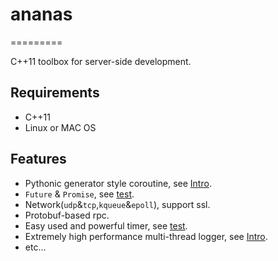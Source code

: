 # ananas
=========

C++11 toolbox for server-side development.

## Requirements
* C++11
* Linux or MAC OS

## Features
* Pythonic generator style coroutine, see [Intro](coroutine/README.md).
* `Future` & `Promise`, see [test](tests/test_future/).
* Network(`udp`&`tcp`,`kqueue`&`epoll`), support ssl.
* Protobuf-based rpc.
* Easy used and powerful timer, see [test](tests/test_timer/).
* Extremely high performance multi-thread logger, see [Intro](net/log/README.md).
* etc...

